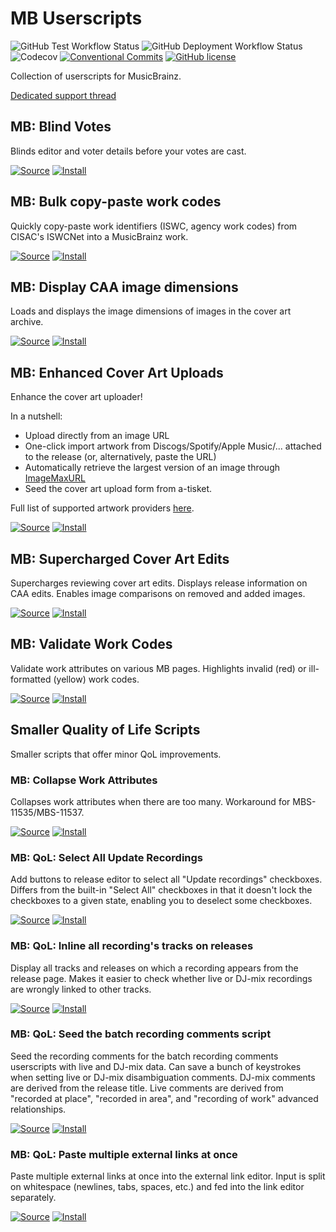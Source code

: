 # MB Userscripts
![GitHub Test Workflow Status](https://img.shields.io/github/workflow/status/ROpdebee/mb-userscripts/nightly%20tests?label=tests)
![GitHub Deployment Workflow Status](https://img.shields.io/github/workflow/status/ROpdebee/mb-userscripts/deploy?label=deployment)
![Codecov](https://img.shields.io/codecov/c/gh/ROpdebee/mb-userscripts)
[![Conventional Commits](https://img.shields.io/badge/Conventional%20Commits-1.0.0-yellow.svg)](https://conventionalcommits.org)
[![GitHub license](https://img.shields.io/github/license/ROpdebee/mb-userscripts)](https://github.com/ROpdebee/mb-userscripts/blob/main/LICENSE)

Collection of userscripts for MusicBrainz.

[Dedicated support thread](https://community.metabrainz.org/t/ropdebees-userscripts-support-thread/551947)

## MB: Blind Votes

Blinds editor and voter details before your votes are cast.

[![Source](https://img.shields.io/badge/source-main-lightgrey?style=for-the-badge&logo=github)](mb_blind_votes.user.js)
[![Install](https://img.shields.io/badge/install-2021.3.30-informational?style=for-the-badge&logo=github)](mb_blind_votes.user.js?raw=1)

## MB: Bulk copy-paste work codes

Quickly copy-paste work identifiers (ISWC, agency work codes) from CISAC's ISWCNet into a MusicBrainz work.

[![Source](https://img.shields.io/badge/source-main-lightgrey?style=for-the-badge&logo=github)](mb_bulk_copy_work_codes.user.js)
[![Install](https://img.shields.io/badge/install-2021.9.25-informational?style=for-the-badge&logo=github)](mb_bulk_copy_work_codes.user.js?raw=1)

## MB: Display CAA image dimensions

Loads and displays the image dimensions of images in the cover art archive.

[![Source](https://img.shields.io/badge/source-main-lightgrey?style=for-the-badge&logo=github)](mb_caa_dimensions.user.js)
[![Install](https://img.shields.io/badge/install-2021.9.25-informational?style=for-the-badge&logo=github)](mb_caa_dimensions.user.js?raw=1)

## MB: Enhanced Cover Art Uploads

Enhance the cover art uploader!

In a nutshell:

* Upload directly from an image URL
* One-click import artwork from Discogs/Spotify/Apple Music/... attached to the release (or, alternatively, paste the URL)
* Automatically retrieve the largest version of an image through [ImageMaxURL](https://github.com/qsniyg/maxurl)
* Seed the cover art upload form from a-tisket.

Full list of supported artwork providers [here](src/mb_enhanced_cover_art_uploads/supportedProviders.md).

[![Source](https://img.shields.io/badge/source-main-lightgrey?style=for-the-badge&logo=github)](src/mb_enhanced_cover_art_uploads)
[![Install](https://img.shields.io/badge/dynamic/json?label=install&query=%24.version&url=https%3A%2F%2Fraw.githubusercontent.com%2FROpdebee%2Fmb-userscripts%2Fdist%2Fmb_enhanced_cover_art_uploads.metadata.json&logo=github&style=for-the-badge&color=informational)](https://raw.github.com/ROpdebee/mb-userscripts/dist/mb_enhanced_cover_art_uploads.user.js)

## MB: Supercharged Cover Art Edits

Supercharges reviewing cover art edits. Displays release information on CAA edits. Enables image comparisons on removed and added images.

[![Source](https://img.shields.io/badge/source-main-lightgrey?style=for-the-badge&logo=github)](mb_supercharged_caa_edits.user.js)
[![Install](https://img.shields.io/badge/install-2021.4.29-informational?style=for-the-badge&logo=github)](mb_supercharged_caa_edits.user.js?raw=1)

## MB: Validate Work Codes

Validate work attributes on various MB pages. Highlights invalid (red) or ill-formatted (yellow) work codes.

[![Source](https://img.shields.io/badge/source-main-lightgrey?style=for-the-badge&logo=github)](mb_validate_work_codes.user.js)
[![Install](https://img.shields.io/badge/install-2021.5.27-informational?style=for-the-badge&logo=github)](mb_validate_work_codes.user.js?raw=1)

## Smaller Quality of Life Scripts
Smaller scripts that offer minor QoL improvements.

### MB: Collapse Work Attributes

Collapses work attributes when there are too many. Workaround for MBS-11535/MBS-11537.

[![Source](https://img.shields.io/badge/source-main-lightgrey?style=for-the-badge&logo=github)](mb_collapse_work_attributes.user.js)
[![Install](https://img.shields.io/badge/install-2021.9.25-informational?style=for-the-badge&logo=github)](mb_collapse_work_attributes.user.js?raw=1)

### MB: QoL: Select All Update Recordings
Add buttons to release editor to select all "Update recordings" checkboxes. Differs from the built-in "Select All" checkboxes in that it doesn't lock the checkboxes to a given state, enabling you to deselect some checkboxes.

[![Source](https://img.shields.io/badge/source-main-lightgrey?style=for-the-badge&logo=github)](mb_qol_select_all_update_recordings.user.js)
[![Install](https://img.shields.io/badge/install-2021.5.22-informational?style=for-the-badge&logo=github)](mb_qol_select_all_update_recordings.user.js?raw=1)

### MB: QoL: Inline all recording's tracks on releases
Display all tracks and releases on which a recording appears from the release page. Makes it easier to check whether live or DJ-mix recordings are wrongly linked to other tracks.

[![Source](https://img.shields.io/badge/source-main-lightgrey?style=for-the-badge&logo=github)](mb_qol_inline_recording_tracks.user.js)
[![Install](https://img.shields.io/badge/install-2021.5.23-informational?style=for-the-badge&logo=github)](mb_qol_inline_recording_tracks.user.js?raw=1)

### MB: QoL: Seed the batch recording comments script
Seed the recording comments for the batch recording comments userscripts with live and DJ-mix data. Can save a bunch of keystrokes when setting live or DJ-mix disambiguation comments. DJ-mix comments are derived from the release title. Live comments are derived from "recorded at place", "recorded in area", and "recording of work" advanced relationships.

[![Source](https://img.shields.io/badge/source-main-lightgrey?style=for-the-badge&logo=github)](mb_qol_seed_recording_disambiguation.user.js)
[![Install](https://img.shields.io/badge/install-2021.6.7-informational?style=for-the-badge&logo=github)](mb_qol_seed_recording_disambiguation.user.js?raw=1)

### MB: QoL: Paste multiple external links at once
Paste multiple external links at once into the external link editor. Input is split on whitespace (newlines, tabs, spaces, etc.) and fed into the link editor separately.

[![Source](https://img.shields.io/badge/source-main-lightgrey?style=for-the-badge&logo=github)](mb_multi_external_links.user.js)
[![Install](https://img.shields.io/badge/install-2021.9.19-informational?style=for-the-badge&logo=github)](mb_multi_external_links.user.js?raw=1)
